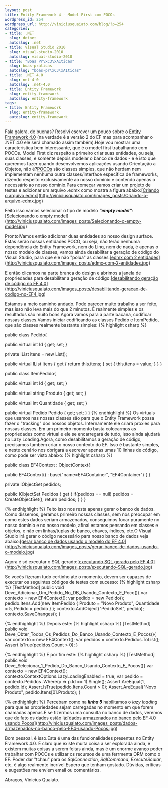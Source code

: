 ```yaml
---
layout: post
title: Entity Framework 4 - Model First com POCOs
wordpress_id: 254
wordpress_url: http://viniciusquaiato.com/blog/?p=254
categories:
- title: .NET
  slug: dotnet
  autoslug: .net
- title: Visual Studio 2010
  slug: visual-studio-2010
  autoslug: visual-studio-2010
- title: "Boas Pr\xC3\xA1ticas"
  slug: boas-praticas
  autoslug: "boas-pr\xC3\xA1ticas"
- title: .NET 4.0
  slug: net-4-0
  autoslug: .net-4.0
- title: Entity Framework
  slug: entity-framework
  autoslug: entity-framework
tags:
- title: Entity Framework
  slug: entity-framework
  autoslug: entity-framework
---
```



Fala galera, de buenas? Resolvi escrever um pouco sobre o [Entity Framework 4.0](http://msdn.microsoft.com/en-us/library/bb399572%28VS.100%29.aspx) (na verdade é a versão 2 do EF mas para acompanhar o .NET 4.0 ele será chamado assim também).Hoje vou mostrar uma característica bem interessante, que é o model first trabalhando com POCOs. Model First diz respeito a primeiro criar suas entidades, ou seja, suas classes, e somente depois modelar o banco de dados - e é isto que queremos fazer quando desenvolvemos aplicações usando Orientação a Objetos, não é?[POCOs](http://en.wikipedia.org/wiki/Plain_Old_CLR_Object) são classes simples, que não herdam nem implementam nenhuma outra classes/interface específica de frameworks, dizendo respeito exclusivamente ao nosso domínio e contendo apenas o necessário ao nosso domínio.Para começar vamos criar um projeto de testes e adicionar um arquivo .edmx como mostra a figura abaixo:[[Criando o arquivo edmx](http://viniciusquaiato.com/images_posts/Criando-o-arquivo-edmx-300x190.jpg "Criando o arquivo edmx")](http://viniciusquaiato.com/images_posts/Criando-o-arquivo-edmx.jpg)



Feito isso vamos selecionar o tipo de modelo _**"empty model"**_:[[Selecionando o empty model](http://viniciusquaiato.com/images_posts/Selecionando-o-empty-model-300x266.jpg "Selecionando o empty model")](http://viniciusquaiato.com/images_posts/Selecionando-o-empty-model.jpg)



Pronto!Vamos então adicionar duas entidades ao nosso design surface. Estas serão nossas entidades POCO, ou seja, não terão nenhuma dependência do Entity Framework, nem do Linq, nem de nada, é apenas o nosso modelo de classes, vamos ainda desabilitar a geração de código do Visual Studio, para que ele não "polua" as classes:[[edmx com 2 entidades](http://viniciusquaiato.com/images_posts/edmx-com-2-entidades-300x181.jpg "edmx com 2 entidades")](http://viniciusquaiato.com/images_posts/edmx-com-2-entidades.jpg)



E então clicamos na parte branca do design e abrimos a janela de propriedades para desabilitar a geração de código:[[desabilitando geração de código no EF 4.0](http://viniciusquaiato.com/images_posts/desabilitando-geracao-de-codigo-no-EF4-300x157.jpg "desabilitando geração de código no EF4")](http://viniciusquaiato.com/images_posts/desabilitando-geracao-de-codigo-no-EF4.jpg)

Estamos a meio caminho andado. Pode parecer muito trabalho a ser feito, mas isso não leva mais do que 2 minutos. É realmente simples e os resultados são muito bons.Agora vamos para a parte bacana, codificar nossas classes.Vamos iniciar codificando as classes Pedido e ItemPedido, que são classes realmente bastante simples:
{% highlight csharp %}

public class Pedido{

public virtual int Id { get;
    set;
    }

private IList<itempedido> itens = new List<itempedido>();

public virtual IList<itempedido> Itens    {        get {
return this.itens;
    }
        set { this.itens = value;
    }
    }
}


public class ItemPedido{

public virtual int Id { get;
    set;
    }

public virtual string Produto { get;
    set;
    }

public virtual int Quantidade { get;
    set;
    }

public virtual Pedido Pedido { get;
    set;
    }
}
</itempedido></itempedido></itempedido>
{% endhighlight %}
Os virtuais que usamos nas nossas classes são para que o Entity Framework possa fazer o "tracking" dos nossos objetos. Internamente ele criará proxies para nossas classes. Em um primeiro momento basta colocarmos as propriedades como virtual e ele se encarregará de tudo, isso ainda ajudará no Lazy Loading.Agora, como desabilitamos a geração de código, precisamos também criar o nosso contexto do EF. Isso é bastante simples, e neste cenário nos obrigará a escrever apenas umas 10 linhas de código, como pode ser visto abaixo:
{% highlight csharp %}

public class EF4Context : ObjectContext{

public EF4Context()        : base("name=EF4Container", "EF4Container") { }

private IObjectSet<pedido> pedidos;

public IObjectSet<pedido> Pedidos    {        get        {
if(pedidos == null)                pedidos = CreateObjectSet<pedido>();
return pedidos;
    }
    }
}


</pedido></pedido></pedido>
{% endhighlight %}
Feito isso nos resta apenas gerar o banco de dados. Como dissemos, geramos primeiro nossas classes, sem nos preocupar em como estes dados seriam armazenados, conseguimos focar puramente no nosso domínio e no nosso modelo, afinal estamos pensando em classes e objetos, e não em linhas/tuplas de banco, chaves, índices, etc.O Visual Studio irá gerar o código necessário para nosso banco de dados veja abaixo:[[gerar banco de dados usando o modelo do EF 4.0](http://viniciusquaiato.com/images_posts/gerar-banco-de-dados-usando-o-modelo-300x158.jpg "gerar banco de dados usando o modelo do EF4")](http://viniciusquaiato.com/images_posts/gerar-banco-de-dados-usando-o-modelo.jpg)



Agora é só executar o SQL gerado:[[executando SQL gerado pelo EF 4.0](http://viniciusquaiato.com/images_posts/executando-SQL-gerado-300x180.jpg "executando SQL gerado pelo EF4")](http://viniciusquaiato.com/images_posts/executando-SQL-gerado.jpg)

Se vocês fizeram tudo certinho até o momento, devem ser capazes de executar os seguintes códigos de testes com sucesso:
{% highlight csharp %}
[TestMethod]
public void Deve_Adicionar_Um_Pedido_No_DB_Usando_Contexto_E_Poco(){
var contexto = new EF4Context();
var pedido = new Pedido();
    pedido.Itens.Add(new ItemPedido    {        Produto = "Novo Produto",        Quantidade = 5,        Pedido = pedido    }
);
    contexto.AddObject("PedidoSet", pedido);
    contexto.SaveChanges();
    }

{% endhighlight %}
Depois este:
{% highlight csharp %}
[TestMethod]
public void Deve_Obter_Todos_Os_Pedidos_Do_Banco_Usando_Contexto_E_Pocos(){
var contexto = new EF4Context();
var pedidos = contexto.Pedidos.ToList();
    Assert.IsTrue(pedidos.Count > 0);
    }

{% endhighlight %}
E por fim este:
{% highlight csharp %}
[TestMethod]
public void Deve_Selecionar_1_Pedido_Do_Banco_Usando_Contexto_E_Pocos(){
var contexto = new EF4Context();
    contexto.ContextOptions.LazyLoadingEnabled = true;
var pedido = contexto.Pedidos                            .Where(p => p.Id == 1).Single();
    Assert.AreEqual(1, pedido.Id);
    Assert.IsTrue(pedido.Itens.Count > 0);
    Assert.AreEqual("Novo Produto", pedido.Itens[0].Produto);
    }



{% endhighlight %}
Percebam como na _**linha 5**_ habilitamos o _lazy loading_ para que as propriedades sejam carregadas no momento em que forem chamadas apenas.E se fizermos uma consulta no banco de dados, veremos que de fato os dados estão lá:[[dados armazenados no banco pelo EF 4.0 usando Pocos](http://viniciusquaiato.com/images_posts/dados-armazenados-no-banco-pelo-EF4-usando-Pocos-300x180.jpg "dados armazenados no banco pelo EF 4.0 usando Pocos")](http://viniciusquaiato.com/images_posts/dados-armazenados-no-banco-pelo-EF4-usando-Pocos.jpg)

Bom pessoal, é isso.Esta é uma das funcionalidades presentes no Entity Framework 4.0. É claro que existe muita coisa a ser explorada ainda, e existem muitas coisas a serem feitas ainda, mas é um enorme avanço poder trabalhar com POCOs e utilizar os recursos de uma ferrmenta ORM como o EF. Poder dar "tchau" para os _SqlConnection_, _SqlCommand_, _ExecuteScalar_, etc, é algo realmente incrível.Espero que tenham gostado. Dúvidas, críticas e sugestões me enviem email ou comentários.

Abraços,
Vinicius Quaiato.
